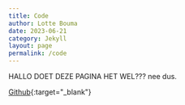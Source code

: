 ```yaml
---
title: Code 
author: Lotte Bouma
date: 2023-06-21
category: Jekyll
layout: page
permalink: /code
---
```


HALLO DOET DEZE PAGINA HET WEL??? nee dus.

[Github](https://github.com/P-Zande/quartets){:target="_blank"}